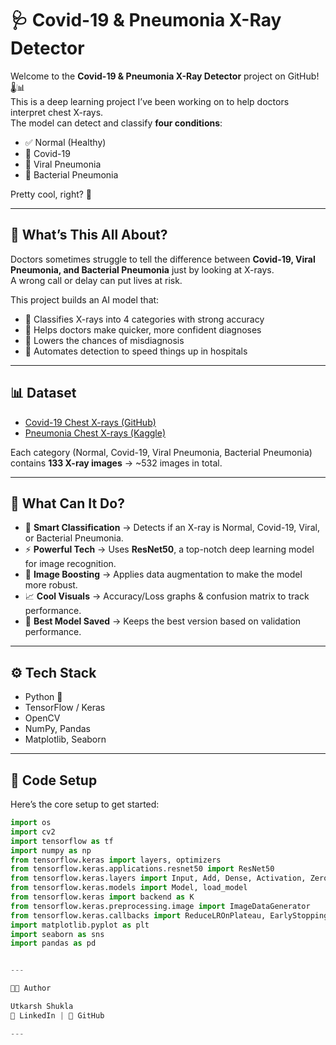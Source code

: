 # 🩺 Covid-19 & Pneumonia X-Ray Detector

Welcome to the **Covid-19 & Pneumonia X-Ray Detector** project on GitHub! 🌡️📊  
This is a deep learning project I’ve been working on to help doctors interpret chest X-rays.  
The model can detect and classify **four conditions**:  

- ✅ Normal (Healthy)  
- 🦠 Covid-19  
- 🧬 Viral Pneumonia  
- 🧫 Bacterial Pneumonia  

Pretty cool, right? 🚀  

---

## 🌟 What’s This All About?

Doctors sometimes struggle to tell the difference between **Covid-19, Viral Pneumonia, and Bacterial Pneumonia** just by looking at X-rays.  
A wrong call or delay can put lives at risk.  

This project builds an AI model that:  
- 📌 Classifies X-rays into 4 categories with strong accuracy  
- 📌 Helps doctors make quicker, more confident diagnoses  
- 📌 Lowers the chances of misdiagnosis  
- 📌 Automates detection to speed things up in hospitals  

---

## 📊 Dataset


- [Covid-19 Chest X-rays (GitHub)](https://github.com/ieee8023/covid-chestxray-dataset)  
- [Pneumonia Chest X-rays (Kaggle)](https://www.kaggle.com/paultimothymooney/chest-xray-pneumonia)  

Each category (Normal, Covid-19, Viral Pneumonia, Bacterial Pneumonia) contains **133 X-ray images** → ~532 images in total.

---

## 🎉 What Can It Do?

- 🧠 **Smart Classification** → Detects if an X-ray is Normal, Covid-19, Viral, or Bacterial Pneumonia.  
- ⚡ **Powerful Tech** → Uses **ResNet50**, a top-notch deep learning model for image recognition.  
- 🎨 **Image Boosting** → Applies data augmentation to make the model more robust.  
- 📈 **Cool Visuals** → Accuracy/Loss graphs & confusion matrix to track performance.  
- 💾 **Best Model Saved** → Keeps the best version based on validation performance.  

---

## ⚙️ Tech Stack

- Python 🐍  
- TensorFlow / Keras  
- OpenCV  
- NumPy, Pandas  
- Matplotlib, Seaborn  

---

## 🚀 Code Setup

Here’s the core setup to get started:  

```python
import os
import cv2
import tensorflow as tf
import numpy as np
from tensorflow.keras import layers, optimizers
from tensorflow.keras.applications.resnet50 import ResNet50
from tensorflow.keras.layers import Input, Add, Dense, Activation, ZeroPadding2D, BatchNormalization, Flatten, Conv2D, AveragePooling2D, MaxPooling2D, Dropout
from tensorflow.keras.models import Model, load_model
from tensorflow.keras import backend as K
from tensorflow.keras.preprocessing.image import ImageDataGenerator
from tensorflow.keras.callbacks import ReduceLROnPlateau, EarlyStopping, ModelCheckpoint, LearningRateScheduler
import matplotlib.pyplot as plt
import seaborn as sns
import pandas as pd


---

👨‍💻 Author

Utkarsh Shukla
🔗 LinkedIn | 🔗 GitHub

---
